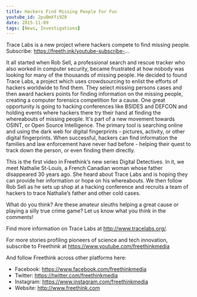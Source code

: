 ```yaml
---
title: Hackers Find Missing People For Fun
youtube_id: 2puBmXfi9Z0
date: 2015-11-09
tags: [News, Investigations]
---
```


Trace Labs is a new project where hackers compete to find missing people. Subscribe: https://freeth.ink/youtube-subscribe-...

It all started when Rob Sell, a professional search and rescue tracker who also worked in computer security, became frustrated at how nobody was looking for many of the thousands of missing people. He decided to found Trace Labs, a project which uses crowdsourcing to enlist the efforts of hackers worldwide to find them. They select missing persons cases and then award hackers points for finding information on the missing people, creating a computer forensics competition for a cause. One great opportunity is going to hacking conferences like BSIDES and DEFCON and holding events where hackers there try their hand at finding the whereabouts of missing people. It's part of a new movement towards OSINT, or Open Source Intelligence. The primary tool is searching online and using the dark web for digital fingerprints - pictures, activity, or other digital fingerprints. When successful, hackers can find information the families and law enforcement have never had before - helping their quest to track down the person, or even finding them directly.

This is the first video in Freethink’s new series Digital Detectives. In it, we meet Nathalie St-Louis, a French Canadian woman whose father disappeared 30 years ago. She heard about Trace Labs and is hoping they can provide her information or hope on his whereabouts. We then follow Rob Sell as he sets up shop at a hacking conference and recruits a team of hackers to trace Nathalie’s father and other cold cases.

What do you think? Are these amateur sleuths helping a great cause or playing a silly true crime game? Let us know what you think in the comments!

Find more information on Trace Labs at <http://www.tracelabs.org/>.

For more stories profiling pioneers of science and tech innovation, subscribe to Freethink at <https://www.youtube.com/freethinkmedia>

And follow Freethink across other platforms here:

- Facebook: <https://www.facebook.com/freethinkmedia>
- Twitter: <https://twitter.com/freethinkmedia>
- Instagram: <https://www.instagram.com/freethinkmedia>
- Website: <http://www.freethink.com>

